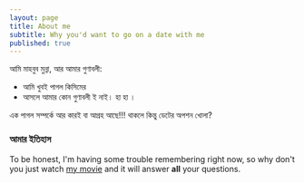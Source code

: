 ```yaml
---
layout: page
title: About me
subtitle: Why you'd want to go on a date with me
published: true
---
```


আমি মাহবুব মুন্না, আর আমার গুণাবলী:

- আমি খুবই পাগল কিসিমের
- আসলে আমার কোন গুণাবলী ই নাই। হা হা ।

এক পাগল সম্পর্কে  আর কারই বা আগ্রহ আছে!!! থাকলে কিন্তু ডেটের অপশন  খোলা?

### আমার ইতিহাস

To be honest, I'm having some trouble remembering right now, so why don't you just watch [my movie](http://en.wikipedia.org/wiki/The_Princess_Bride_%28film%29) and it will answer **all** your questions.
